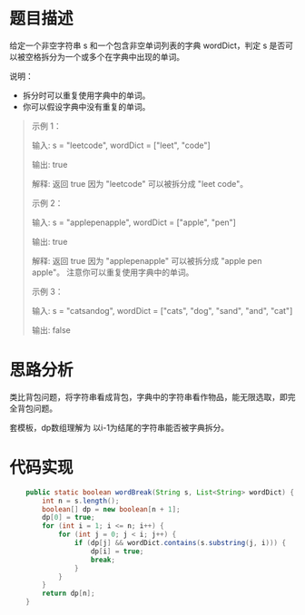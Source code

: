 # 题目描述
给定一个非空字符串 s 和一个包含非空单词列表的字典 wordDict，判定 s 是否可以被空格拆分为一个或多个在字典中出现的单词。

说明：

- 拆分时可以重复使用字典中的单词。
- 你可以假设字典中没有重复的单词。

> 示例 1：
> 
> 输入: s = "leetcode", wordDict = ["leet", "code"]
> 
> 输出: true
> 
> 解释: 返回 true 因为 "leetcode" 可以被拆分成 "leet code"。
> 
> 示例 2：
> 
> 输入: s = "applepenapple", wordDict = ["apple", "pen"]
> 
> 输出: true
> 
> 解释: 返回 true 因为 "applepenapple" 可以被拆分成 "apple pen apple"。
>      注意你可以重复使用字典中的单词。
>      
> 示例 3：
> 
> 输入: s = "catsandog", wordDict = ["cats", "dog", "sand", "and", "cat"]
> 
> 输出: false

# 思路分析

类比背包问题，将字符串看成背包，字典中的字符串看作物品，能无限选取，即完全背包问题。

套模板，dp数组理解为 以i-1为结尾的字符串能否被字典拆分。

# 代码实现
```java
    public static boolean wordBreak(String s, List<String> wordDict) {
        int n = s.length();
        boolean[] dp = new boolean[n + 1];
        dp[0] = true;
        for (int i = 1; i <= n; i++) {
            for (int j = 0; j < i; j++) {
                if (dp[j] && wordDict.contains(s.substring(j, i))) {
                    dp[i] = true;
                    break;
                }
            }
        }
        return dp[n];
    }
```